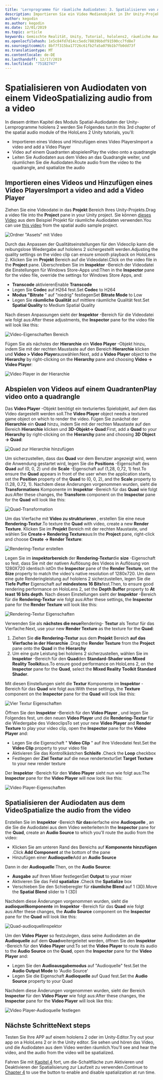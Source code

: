 ```yaml
---
title: 'Lernprogramme für räumliche Audiodaten: 3. Spatialisieren von Audiodaten von einem Video'
description: Importieren Sie ein Video Medienobjekt in Ihr Unity-Projekt, und räumlichen Sie die Audiodaten aus dem Video.
author: kegodin
ms.author: kegodin
ms.date: 12/01/2019
ms.topic: article
keywords: Gemischte Realität, Unity, Tutorial, hololens2, räumliche Audiodaten
ms.openlocfilehash: 1e5c84fd7d14cc5edc78839bbdf91590cc7fd8e7
ms.sourcegitcommit: 8bf7f315ba17726c61fb2fa5a079b1b7fb0dd73f
ms.translationtype: MT
ms.contentlocale: de-DE
ms.lasthandoff: 12/17/2019
ms.locfileid: "75182747"
---
```

# <a name="spatializing-audio-from-a-video"></a><span data-ttu-id="e0fd8-105">Spatialisieren von Audiodaten von einem Video</span><span class="sxs-lookup"><span data-stu-id="e0fd8-105">Spatializing audio from a video</span></span>
<span data-ttu-id="e0fd8-106">In diesem dritten Kapitel des Moduls Spatial-Audiodaten der Unity-Lernprogramme hololens 2 werden Sie Folgendes tun:</span><span class="sxs-lookup"><span data-stu-id="e0fd8-106">In this 3rd chapter of the spatial audio module of the HoloLens 2 Unity tutorials, you'll:</span></span>
* <span data-ttu-id="e0fd8-107">Importieren eines Videos und Hinzufügen eines Video Players</span><span class="sxs-lookup"><span data-stu-id="e0fd8-107">Import a video and add a Video Player</span></span>
* <span data-ttu-id="e0fd8-108">Video auf einem Quadranten abspielen</span><span class="sxs-lookup"><span data-stu-id="e0fd8-108">Play the video onto a quadrangle</span></span>
* <span data-ttu-id="e0fd8-109">Leiten Sie Audiodaten aus dem Video an das Quadrangle weiter, und räumlichen Sie die Audiodaten.</span><span class="sxs-lookup"><span data-stu-id="e0fd8-109">Route audio from the video to the quadrangle, and spatialize the audio</span></span>

## <a name="import-a-video-and-add-a-video-player"></a><span data-ttu-id="e0fd8-110">Importieren eines Videos und Hinzufügen eines Video Players</span><span class="sxs-lookup"><span data-stu-id="e0fd8-110">Import a video and add a Video Player</span></span>

<span data-ttu-id="e0fd8-111">Ziehen Sie eine Videodatei in das **Projekt** Bereich Ihres Unity-Projekts.</span><span class="sxs-lookup"><span data-stu-id="e0fd8-111">Drag a video file into the **Project** pane in your Unity project.</span></span> <span data-ttu-id="e0fd8-112">Sie können [dieses Video](https://github.com/microsoft/spatialaudio-unity/blob/develop/Samples/MicrosoftSpatializerSample/Assets/Microsoft%20HoloLens%20-%20Spatial%20Sound-PTPvx7mDon4.mp4?raw=true) aus dem Beispiel Projekt für räumliche Audiodaten verwenden.</span><span class="sxs-lookup"><span data-stu-id="e0fd8-112">You can use [this video](https://github.com/microsoft/spatialaudio-unity/blob/develop/Samples/MicrosoftSpatializerSample/Assets/Microsoft%20HoloLens%20-%20Spatial%20Sound-PTPvx7mDon4.mp4?raw=true) from the spatial audio sample project.</span></span>

![Ordner "Assets" mit Video](images/spatial-audio/assets-folder-with-video.png)

<span data-ttu-id="e0fd8-114">Durch das Anpassen der Qualitätseinstellungen für den Videoclip kann die reibungslose Wiedergabe auf hololens 2 sichergestellt werden.</span><span class="sxs-lookup"><span data-stu-id="e0fd8-114">Adjusting the quality settings on the video clip can ensure smooth playback on HoloLens 2.</span></span> <span data-ttu-id="e0fd8-115">Klicken Sie im **Projekt** Bereich auf die Videodatei.</span><span class="sxs-lookup"><span data-stu-id="e0fd8-115">Click on the video file in the **Project** pane.</span></span> <span data-ttu-id="e0fd8-116">Überschreiben Sie im **Inspektor** -Bereich der Videodatei die Einstellungen für Windows Store-Apps und:</span><span class="sxs-lookup"><span data-stu-id="e0fd8-116">Then in the **Inspector** pane for the video file, override the settings for Windows Store Apps, and:</span></span>
* <span data-ttu-id="e0fd8-117">**Transcode** aktivieren</span><span class="sxs-lookup"><span data-stu-id="e0fd8-117">Enable **Transcode**</span></span>
* <span data-ttu-id="e0fd8-118">Legen Sie **Codec** auf H264 fest.</span><span class="sxs-lookup"><span data-stu-id="e0fd8-118">Set **Codec** to H264</span></span>
* <span data-ttu-id="e0fd8-119">**Modus "Bitrate** " auf "niedrig" festlegen</span><span class="sxs-lookup"><span data-stu-id="e0fd8-119">Set **Bitrate Mode** to Low</span></span>
* <span data-ttu-id="e0fd8-120">Legen Sie **räumliche Qualität** auf mittlere räumliche Qualität fest.</span><span class="sxs-lookup"><span data-stu-id="e0fd8-120">Set **Spatial Quality** to Medium Spatial Quality</span></span>

<span data-ttu-id="e0fd8-121">Nach diesen Anpassungen sieht der **Inspektor** -Bereich für die Videodatei wie folgt aus:</span><span class="sxs-lookup"><span data-stu-id="e0fd8-121">After these adjustments, the **Inspector** pane for the video file will look like this:</span></span>

![Video-Eigenschaften Bereich](images/spatial-audio/video-property-pane.png)

<span data-ttu-id="e0fd8-123">Fügen Sie als nächstes der **Hierarchie** ein **Video Player** -Objekt hinzu, indem Sie mit der rechten Maustaste auf den Bereich **Hierarchie** klicken und **Video > Video Player**auswählen:</span><span class="sxs-lookup"><span data-stu-id="e0fd8-123">Next, add a **Video Player** object to the **Hierarchy** by right-clicking on the **Hierarchy** pane and choosing **Video -> Video Player**:</span></span>

![Video Player in der Hierarchie](images/spatial-audio/video-player-in-hierarchy.png)

## <a name="play-video-onto-a-quadrangle"></a><span data-ttu-id="e0fd8-125">Abspielen von Videos auf einem Quadranten</span><span class="sxs-lookup"><span data-stu-id="e0fd8-125">Play video onto a quadrangle</span></span>
<span data-ttu-id="e0fd8-126">Das **Video Player** -Objekt benötigt ein texturiertes Spielobjekt, auf dem das Video dargestellt werden soll.</span><span class="sxs-lookup"><span data-stu-id="e0fd8-126">The **Video Player** object needs a textured game object on which to render the video.</span></span> <span data-ttu-id="e0fd8-127">Fügen Sie zunächst der **Hierarchie** ein **Quad** hinzu, indem Sie mit der rechten Maustaste auf den Bereich **Hierarchie** klicken und **3D-Objekt-> Quad**:</span><span class="sxs-lookup"><span data-stu-id="e0fd8-127">First, add a **Quad** to your **Hierarchy** by right-clicking on the **Hierarchy** pane and choosing **3D Object -> Quad**:</span></span>

![Quad zur Hierarchie hinzufügen](images/spatial-audio/add-quad-to-hierarchy.png)

<span data-ttu-id="e0fd8-129">Um sicherzustellen, dass das **Quad** vor dem Benutzer angezeigt wird, wenn die Anwendung gestartet wird, legen Sie die **Positions** -Eigenschaft des **Quad** auf (0, 0, 2) und die **Scale** -Eigenschaft auf (1,28, 0,72, 1) fest.</span><span class="sxs-lookup"><span data-stu-id="e0fd8-129">To ensure the **Quad** appears in front of the user when the application starts, set the **Position** property of the **Quad** to (0, 0, 2), and the **Scale** property to (1.28, 0.72, 1).</span></span> <span data-ttu-id="e0fd8-130">Nachdem diese Änderungen vorgenommen wurden, sieht die **Transformations** Komponente im **Inspektor** -Bereich für das **Quad** wie folgt aus:</span><span class="sxs-lookup"><span data-stu-id="e0fd8-130">After these changes, the **Transform** component on the **Inspector** pane for the **Quad** will look like this:</span></span>

![Quad-Transformation](images/spatial-audio/quad-transform.png)

<span data-ttu-id="e0fd8-132">Um das Vierfache mit **Video zu strukturieren** , erstellen Sie eine neue **Rendering-Textur**.</span><span class="sxs-lookup"><span data-stu-id="e0fd8-132">To texture the **Quad** with video, create a new **Render Texture**.</span></span> <span data-ttu-id="e0fd8-133">Klicken Sie im **Projekt** Bereich mit der rechten Maustaste, und wählen Sie **Create-> Rendering Texture**aus:</span><span class="sxs-lookup"><span data-stu-id="e0fd8-133">In the **Project** pane, right-click and choose **Create -> Render Texture**:</span></span>

![Rendering-Textur erstellen](images/spatial-audio/create-render-texture.png)

<span data-ttu-id="e0fd8-135">Legen Sie im **inspektorbereich** der **Rendering-Textur**die **size** -Eigenschaft so fest, dass Sie mit der nativen Auflösung des Videos in Auflösung von 1280X720 identisch ist</span><span class="sxs-lookup"><span data-stu-id="e0fd8-135">On the **Inspector** pane of the **Render Texture**, set the **Size** property to match the video's native resolution of 1280x720.</span></span> <span data-ttu-id="e0fd8-136">Um dann eine gute Renderingleistung auf hololens 2 sicherzustellen, legen Sie die **Tiefe Puffer** Eigenschaft auf **mindestens 16 Bits**fest.</span><span class="sxs-lookup"><span data-stu-id="e0fd8-136">Then, to ensure good rendering performance on HoloLens 2, set the **Depth Buffer** property to **At least 16 bits depth**.</span></span> <span data-ttu-id="e0fd8-137">Nach diesen Einstellungen sieht der **Inspektor** -Bereich für die **Rendering-Textur** wie folgt aus:</span><span class="sxs-lookup"><span data-stu-id="e0fd8-137">After these settings, the **Inspector** pane for the **Render Texture** will look like this:</span></span>

![Rendering-Textur Eigenschaften](images/spatial-audio/render-texture-properties.png)

<span data-ttu-id="e0fd8-139">Verwenden Sie als **nächstes die neue**Rendering- **Textur** als Textur für das Vierfache:</span><span class="sxs-lookup"><span data-stu-id="e0fd8-139">Next, use your new **Render Texture** as the texture for the **Quad**:</span></span>
1. <span data-ttu-id="e0fd8-140">Ziehen Sie **die Rendering-Textur** aus dem **Projekt** Bereich **auf das Vierfache in der** **Hierarchie** .</span><span class="sxs-lookup"><span data-stu-id="e0fd8-140">Drag the **Render Texture** from the **Project** pane onto the **Quad** in the **Hierarchy**</span></span>
2. <span data-ttu-id="e0fd8-141">Um eine gute Leistung bei hololens 2 sicherzustellen, wählen Sie im **Inspektor** -Bereich für den **Quad**den **Standard-Shader von Mixed Reality Toolkit**aus.</span><span class="sxs-lookup"><span data-stu-id="e0fd8-141">To ensure good performance on HoloLens 2, on the **Inspector** pane for the **Quad**, select the **Mixed Reality Toolkit Standard Shader**.</span></span>

<span data-ttu-id="e0fd8-142">Mit diesen Einstellungen sieht die **Textur** Komponente im **Inspektor** -Bereich für das **Quad** wie folgt aus:</span><span class="sxs-lookup"><span data-stu-id="e0fd8-142">With these settings, the **Texture** component on the **Inspector** pane for the **Quad** will look like this:</span></span>

![Vier Textur Eigenschaften](images/spatial-audio/quad-texture-properties.png)

<span data-ttu-id="e0fd8-144">Öffnen Sie den **Inspektor** -Bereich für den **Video Player** , und legen Sie Folgendes fest, um den neuen **Video Player** und die **Rendering-Textur** für die Wiedergabe des Videoclips</span><span class="sxs-lookup"><span data-stu-id="e0fd8-144">To set your new **Video Player** and **Render Texture** to play your video clip, open the **Inspector** pane for the **Video Player** and:</span></span>
* <span data-ttu-id="e0fd8-145">Legen Sie die Eigenschaft " **Video Clip** " auf Ihre Videodatei fest.</span><span class="sxs-lookup"><span data-stu-id="e0fd8-145">Set the **Video Clip** property to your video file</span></span>
* <span data-ttu-id="e0fd8-146">Aktivieren Sie das Kontrollkästchen **Schleife** .</span><span class="sxs-lookup"><span data-stu-id="e0fd8-146">Check the **Loop** checkbox</span></span>
* <span data-ttu-id="e0fd8-147">Festlegen der **Ziel Textur** auf die neue rendertextur</span><span class="sxs-lookup"><span data-stu-id="e0fd8-147">Set **Target Texture** to your new render texture</span></span>

<span data-ttu-id="e0fd8-148">Der **Inspektor** -Bereich für den **Video Player** sieht nun wie folgt aus:</span><span class="sxs-lookup"><span data-stu-id="e0fd8-148">The **Inspector** pane for the **Video Player** will now look like this:</span></span>

![Video Player-Eigenschaften](images/spatial-audio/video-player-properties.png)

## <a name="spatialize-the-audio-from-the-video"></a><span data-ttu-id="e0fd8-150">Spatialisieren der Audiodaten aus dem Video</span><span class="sxs-lookup"><span data-stu-id="e0fd8-150">Spatialize the audio from the video</span></span>
<span data-ttu-id="e0fd8-151">Erstellen Sie im **Inspektor** -Bereich **für das**vierfache eine **Audioquelle** , an die Sie die Audiodatei aus dem Video weiterleiten:</span><span class="sxs-lookup"><span data-stu-id="e0fd8-151">In the **Inspector** pane for the **Quad**, create an **Audio Source** to which you'll route the audio from the video:</span></span>
* <span data-ttu-id="e0fd8-152">Klicken Sie am unteren Rand des Bereichs auf **Komponente hinzufügen** .</span><span class="sxs-lookup"><span data-stu-id="e0fd8-152">Click **Add Component** at the bottom of the pane</span></span>
* <span data-ttu-id="e0fd8-153">Hinzufügen einer **Audioquelle**</span><span class="sxs-lookup"><span data-stu-id="e0fd8-153">Add an **Audio Source**</span></span>

<span data-ttu-id="e0fd8-154">Dann in der **Audioquelle**:</span><span class="sxs-lookup"><span data-stu-id="e0fd8-154">Then, on the **Audio Source**:</span></span>
* <span data-ttu-id="e0fd8-155">**Ausgabe** auf Ihren Mixer festlegen</span><span class="sxs-lookup"><span data-stu-id="e0fd8-155">Set **Output** to your mixer</span></span>
* <span data-ttu-id="e0fd8-156">Aktivieren Sie das Feld **spatialize** .</span><span class="sxs-lookup"><span data-stu-id="e0fd8-156">Check the **Spatialize** box</span></span>
* <span data-ttu-id="e0fd8-157">Verschieben Sie den Schieberegler für **räumliche Blend** auf 1 (3D).</span><span class="sxs-lookup"><span data-stu-id="e0fd8-157">Move the **Spatial Blend** slider to 1 (3D)</span></span>

<span data-ttu-id="e0fd8-158">Nachdem diese Änderungen vorgenommen wurden, sieht die **audioquellkomponente** im **Inspektor** -Bereich für das **Quad** wie folgt aus:</span><span class="sxs-lookup"><span data-stu-id="e0fd8-158">After these changes, the **Audio Source** component on the **Inspector** pane for the **Quad** will look like this:</span></span>

![Quad-audioquellinspektor](images/spatial-audio/quad-audio-source-inspector.png)

<span data-ttu-id="e0fd8-160">Um den **Video Player** so festzulegen, dass seine Audiodaten an die **Audioquelle** auf dem **Quad**weitergeleitet werden, öffnen Sie den **Inspektor** -Bereich für den **Video Player** und:</span><span class="sxs-lookup"><span data-stu-id="e0fd8-160">To set the **Video Player** to route its audio to the **Audio Source** on the **Quad**, open the **Inspector** pane for the **Video Player** and:</span></span>
* <span data-ttu-id="e0fd8-161">Legen Sie den **Audioausgabemodus** auf "Audioquelle" fest.</span><span class="sxs-lookup"><span data-stu-id="e0fd8-161">Set the **Audio Output Mode** to 'Audio Source'</span></span>
* <span data-ttu-id="e0fd8-162">Legen Sie die Eigenschaft **Audioquelle** auf Quad fest.</span><span class="sxs-lookup"><span data-stu-id="e0fd8-162">Set the **Audio Source** property to your Quad</span></span>

<span data-ttu-id="e0fd8-163">Nachdem diese Änderungen vorgenommen wurden, sieht der Bereich **Inspector** für den **Video Player** wie folgt aus:</span><span class="sxs-lookup"><span data-stu-id="e0fd8-163">After these changes, the **Inspector** pane for the **Video Player** will look like this:</span></span>

![Video Player-Audioquelle festlegen](images/spatial-audio/video-player-set-audio-source.png)

## <a name="next-steps"></a><span data-ttu-id="e0fd8-165">Nächste Schritte</span><span class="sxs-lookup"><span data-stu-id="e0fd8-165">Next steps</span></span>
<span data-ttu-id="e0fd8-166">Testen Sie Ihre APP auf einem hololens 2 oder im Unity-Editor.</span><span class="sxs-lookup"><span data-stu-id="e0fd8-166">Try out your app on a HoloLens 2 or in the Unity editor.</span></span> <span data-ttu-id="e0fd8-167">Sie sehen und hören das Video, und die Audiodaten aus dem Video werden räumlich.</span><span class="sxs-lookup"><span data-stu-id="e0fd8-167">You'll see and hear the video, and the audio from the video will be spatialized.</span></span>

<span data-ttu-id="e0fd8-168">Fahren Sie mit [Kapitel 4](unity-spatial-audio-ch4.md) fort, um die-Schaltfläche zum Aktivieren und Deaktivieren der Spatialisierung zur Laufzeit zu verwenden.</span><span class="sxs-lookup"><span data-stu-id="e0fd8-168">Continue to [Chapter 4](unity-spatial-audio-ch4.md) to use the button to enable and disable spatialization at run time.</span></span>

